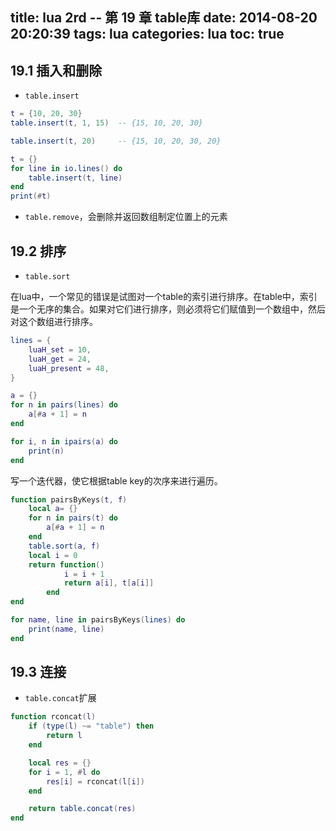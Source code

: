 title: lua 2rd -- 第 19 章 table库
date: 2014-08-20 20:20:39
tags: lua
categories: lua
toc: true
---

## 19\.1 插入和删除

* `table.insert`

```lua
t = {10, 20, 30}
table.insert(t, 1, 15)  -- {15, 10, 20, 30}

table.insert(t, 20)     -- {15, 10, 20, 30, 20}

t = {}
for line in io.lines() do
    table.insert(t, line)
end
print(#t)
```

* `table.remove`，会删除并返回数组制定位置上的元素

## 19\.2 排序


* `table.sort`

在lua中，一个常见的错误是试图对一个table的索引进行排序。在table中，索引是一个无序的集合。如果对它们进行排序，则必须将它们赋值到一个数组中，然后对这个数组进行排序。

```lua
lines = {
    luaH_set = 10,
    luaH_get = 24,
    luaH_present = 48,
}

a = {}
for n in pairs(lines) do
    a[#a + 1] = n
end

for i, n in ipairs(a) do
    print(n)
end
```

写一个迭代器，使它根据table key的次序来进行遍历。
```lua
function pairsByKeys(t, f)
    local a= {}
    for n in pairs(t) do
        a[#a + 1] = n
    end
    table.sort(a, f)
    local i = 0
    return function()
            i = i + 1
            return a[i], t[a[i]]
        end
end

for name, line in pairsByKeys(lines) do
    print(name, line)
end
```

## 19\.3 连接

* `table.concat`扩展

```lua
function rconcat(l)
    if (type(l) ~= "table") then
        return l
    end

    local res = {}
    for i = 1, #l do
        res[i] = rconcat(l[i])
    end

    return table.concat(res)
end
```
